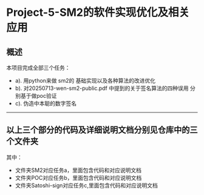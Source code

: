 # Project-5-SM2的软件实现优化及相关应用
## 概述
本项目完成全部三个任务：
- a). 用python来做 sm2的 基础实现以及各种算法的改进优化
- b). 对20250713-wen-sm2-public.pdf 中提到的关于签名算法的四种误用 分别基于做poc验证
- c). 伪造中本聪的数字签名

---
## 以上三个部分的代码及详细说明文档分别见仓库中的三个文件夹

其中：
- 文件夹SM2对应任务a，里面包含代码和对应说明文档
- 文件夹POC对应任务b，里面包含代码和对应说明文档
- 文件夹Satoshi-sign对应任务c,里面包含代码和对应说明文档
